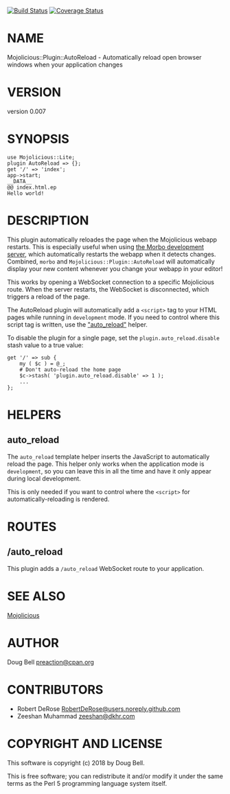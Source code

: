 [![Build Status](https://travis-ci.org/preaction/Mojolicious-Plugin-AutoReload.svg?branch=master)](https://travis-ci.org/preaction/Mojolicious-Plugin-AutoReload)
[![Coverage Status](https://coveralls.io/repos/preaction/Mojolicious-Plugin-AutoReload/badge.svg?branch=master)](https://coveralls.io/r/preaction/Mojolicious-Plugin-AutoReload?branch=master)

# NAME

Mojolicious::Plugin::AutoReload - Automatically reload open browser windows when your application changes

# VERSION

version 0.007

# SYNOPSIS

    use Mojolicious::Lite;
    plugin AutoReload => {};
    get '/' => 'index';
    app->start;
    __DATA__
    @@ index.html.ep
    Hello world!

# DESCRIPTION

This plugin automatically reloades the page when the Mojolicious webapp
restarts.  This is especially useful when using [the Morbo development
server](http://mojolicious.org/perldoc/Mojolicious/Guides/Tutorial#Reloading),
which automatically restarts the webapp when it detects changes.
Combined, `morbo` and `Mojolicious::Plugin::AutoReload` will
automatically display your new content whenever you change your webapp
in your editor!

This works by opening a WebSocket connection to a specific Mojolicious
route. When the server restarts, the WebSocket is disconnected, which
triggers a reload of the page.

The AutoReload plugin will automatically add a `<script>` tag to
your HTML pages while running in `development` mode. If you need to
control where this script tag is written, use the ["auto\_reload"](#auto_reload)
helper.

To disable the plugin for a single page, set the `plugin.auto_reload.disable` stash value to a true value:

    get '/' => sub {
        my ( $c ) = @_;
        # Don't auto-reload the home page
        $c->stash( 'plugin.auto_reload.disable' => 1 );
        ...
    };

# HELPERS

## auto\_reload

The `auto_reload` template helper inserts the JavaScript to
automatically reload the page. This helper only works when the
application mode is `development`, so you can leave this in all the
time and have it only appear during local development.

This is only needed if you want to control where the `<script>`
for automatically-reloading is rendered.

# ROUTES

## /auto\_reload

This plugin adds a `/auto_reload` WebSocket route to your application.

# SEE ALSO

[Mojolicious](https://metacpan.org/pod/Mojolicious)

# AUTHOR

Doug Bell <preaction@cpan.org>

# CONTRIBUTORS

- Robert DeRose <RobertDeRose@users.noreply.github.com>
- Zeeshan Muhammad <zeeshan@dkhr.com>

# COPYRIGHT AND LICENSE

This software is copyright (c) 2018 by Doug Bell.

This is free software; you can redistribute it and/or modify it under
the same terms as the Perl 5 programming language system itself.
